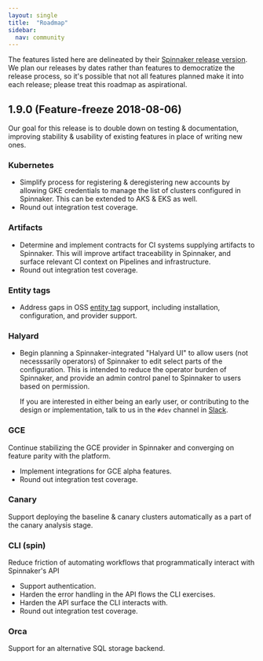 ```yaml
---
layout: single
title:  "Roadmap"
sidebar:
  nav: community
---
```


The features listed here are delineated by their [Spinnaker release
version](https://www.spinnaker.io/community/releases/release-cadence/). We plan
our releases by dates rather than features to democratize the release process,
so it's possible that not all features planned make it into each release;
please treat this roadmap as aspirational.


<span class="begin-collapsible-section"></span>

## 1.9.0 (Feature-freeze 2018-08-06)

Our goal for this release is to double down on testing & documentation,
improving stability & usability of existing features in place of writing new
ones.

### Kubernetes

* Simplify process for registering & deregistering new accounts by allowing GKE
  credentials to manage the list of clusters configured in Spinnaker. This can be
  extended to AKS & EKS as well.
* Round out integration test coverage.

### Artifacts

* Determine and implement contracts for CI systems supplying artifacts to
  Spinnaker. This will improve artifact traceability in Spinnaker, and surface
  relevant CI context on Pipelines and infrastructure.
* Round out integration test coverage.

### Entity tags

* Address gaps in OSS [entity tag](/guides/user/tagging/) support, including
  installation, configuration, and provider support.

### Halyard

* Begin planning a Spinnaker-integrated "Halyard UI" to allow users (not
  necesssarily operators) of Spinnaker to edit select parts of the
  configuration. This is intended to reduce the operator burden of Spinnaker,
  and provide an admin control panel to Spinnaker to users based on permission.
  
  If you are interested in either being an early user, or contributing to the
  design or implementation, talk to us in the `#dev` channel in
  [Slack](http://join.spinnaker.io).

### GCE

Continue stabilizing the GCE provider in Spinnaker and converging on feature
parity with the platform.

* Implement integrations for GCE alpha features.
* Round out integration test coverage.

### Canary

Support deploying the baseline & canary clusters automatically as a part of the
canary analysis stage.

### CLI (spin)

Reduce friction of automating workflows that programmatically interact with
Spinnaker's API

* Support authentication.
* Harden the error handling in the API flows the CLI exercises.
* Harden the API surface the CLI interacts with.
* Round out integration test coverage.

### Orca

Support for an alternative SQL storage backend.

<span class="end-collapsible-section"></span>


